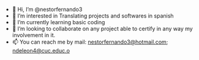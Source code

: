 - 👋 Hi, I’m @nestorfernando3
- 👀 I’m interested in Translating projects and softwares in spanish
- 🌱 I’m currently learning basic coding
- 💞️ I’m looking to collaborate on any project able to certify in any way my involvement in it.
- 📫 You can reach me by mail: nestorfernando3@hotmail.com; ndeleon4@cuc.educ.o

<!---
nestorfernando3/nestorfernando3 is a ✨ special ✨ repository because its `README.md` (this file) appears on your GitHub profile.
You can click the Preview link to take a look at your changes.
--->
